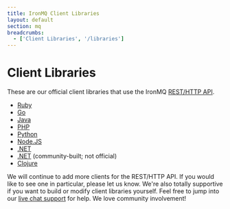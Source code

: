 ```yaml
---
title: IronMQ Client Libraries
layout: default
section: mq
breadcrumbs:
  - ['Client Libraries', '/libraries']
---
```


# Client Libraries

These are our official client libraries that use the IronMQ <a href="/mq/reference/api">REST/HTTP API</a>.&nbsp;<br>
<div>
<ul>
<li><a href="https://github.com/iron-io/iron_mq_ruby">Ruby</a></li>
<li><a href="https://github.com/iron-io/iron_mq_go">Go</a></li>
<li><a href="https://github.com/iron-io/iron_mq_java">Java</a></li>
<li><a href="https://github.com/iron-io/iron_mq_php">PHP</a></li>
<li><a href="https://github.com/iron-io/iron_mq_python">Python</a></li>
<li><a href="https://github.com/iron-io/iron_mq_node">Node.JS</a></li>
<li><a href="https://github.com/iron-io/iron_mq_dotnet">.NET</a></li>
<li><a href="https://github.com/acropolium/Rest4Net/tree/master/src/Rest4Net.IronMq">.NET</a> (community-built; not official)</li>
<li><a href="https://github.com/iron-io/iron_mq_clojure">Clojure</a></li>
</ul>
</div>

We will continue to add more clients for the REST/HTTP API. If you would like to see one in particular, please let us know.
We're also totally supportive if you want to build or modify client libraries yourself. Feel free to jump into our
[live chat support](http://get.iron.io/chat) for help. We love community involvement!
